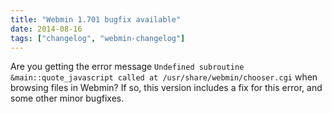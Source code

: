 ```yaml
---
title: "Webmin 1.701 bugfix available"
date: 2014-08-16
tags: ["changelog", "webmin-changelog"]
---
```


Are you getting the error message `Undefined subroutine &main::quote_javascript called at /usr/share/webmin/chooser.cgi` when browsing files in Webmin? If so, this version includes a fix for this error, and some other minor bugfixes.
